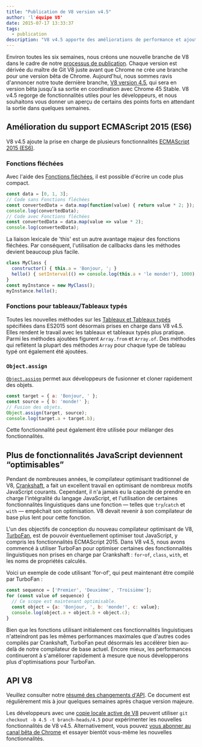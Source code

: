 ```yaml
---
title: "Publication de V8 version v4.5"
author: 'l'équipe V8'
date: 2015-07-17 13:33:37
tags:
  - publication
description: "V8 v4.5 apporte des améliorations de performance et ajoute la prise en charge de plusieurs fonctionnalités ES2015."
---
```

Environ toutes les six semaines, nous créons une nouvelle branche de V8 dans le cadre de notre [processus de publication](https://v8.dev/docs/release-process). Chaque version est dérivée du maître de Git V8 juste avant que Chrome ne crée une branche pour une version bêta de Chrome. Aujourd'hui, nous sommes ravis d'annoncer notre toute dernière branche, [V8 version 4.5](https://chromium.googlesource.com/v8/v8.git/+log/branch-heads/4.5), qui sera en version bêta jusqu'à sa sortie en coordination avec Chrome 45 Stable. V8 v4.5 regorge de fonctionnalités utiles pour les développeurs, et nous souhaitons vous donner un aperçu de certains des points forts en attendant la sortie dans quelques semaines.

<!--truncate-->
## Amélioration du support ECMAScript 2015 (ES6)

V8 v4.5 ajoute la prise en charge de plusieurs fonctionnalités [ECMAScript 2015 (ES6)](https://www.ecma-international.org/ecma-262/6.0/).

### Fonctions fléchées

Avec l'aide des [Fonctions fléchées](https://developer.mozilla.org/fr/docs/Web/JavaScript/Reference/Functions/Fonctions_fl%C3%A9ch%C3%A9es), il est possible d'écrire un code plus compact.

```js
const data = [0, 1, 3];
// Code sans Fonctions fléchées
const convertedData = data.map(function(value) { return value * 2; });
console.log(convertedData);
// Code avec Fonctions fléchées
const convertedData = data.map(value => value * 2);
console.log(convertedData);
```

La liaison lexicale de 'this' est un autre avantage majeur des fonctions fléchées. Par conséquent, l'utilisation de callbacks dans les méthodes devient beaucoup plus facile.

```js
class MyClass {
  constructor() { this.a = 'Bonjour, '; }
  hello() { setInterval(() => console.log(this.a + 'le monde!'), 1000); }
}
const myInstance = new MyClass();
myInstance.hello();
```

### Fonctions pour tableaux/Tableaux typés

Toutes les nouvelles méthodes sur les [Tableaux et Tableaux typés](https://developer.mozilla.org/fr/docs/Web/JavaScript/Reference/Objets_globaux/Array#Méthodes) spécifiées dans ES2015 sont désormais prises en charge dans V8 v4.5. Elles rendent le travail avec les tableaux et tableaux typés plus pratique. Parmi les méthodes ajoutées figurent `Array.from` et `Array.of`. Des méthodes qui reflètent la plupart des méthodes `Array` pour chaque type de tableau typé ont également été ajoutées.

### `Object.assign`

[`Object.assign`](https://developer.mozilla.org/fr/docs/Web/JavaScript/Reference/Objets_globaux/Object/assign) permet aux développeurs de fusionner et cloner rapidement des objets.

```js
const target = { a: 'Bonjour, ' };
const source = { b: 'monde!' };
// Fusion des objets.
Object.assign(target, source);
console.log(target.a + target.b);
```

Cette fonctionnalité peut également être utilisée pour mélanger des fonctionnalités.

## Plus de fonctionnalités JavaScript deviennent “optimisables”

Pendant de nombreuses années, le compilateur optimisant traditionnel de V8, [Crankshaft](https://blog.chromium.org/2010/12/new-crankshaft-for-v8.html), a fait un excellent travail en optimisant de nombreux motifs JavaScript courants. Cependant, il n'a jamais eu la capacité de prendre en charge l'intégralité du langage JavaScript, et l'utilisation de certaines fonctionnalités linguistiques dans une fonction — telles que `try`/`catch` et `with` — empêchait son optimisation. V8 devait revenir à son compilateur de base plus lent pour cette fonction.

L'un des objectifs de conception du nouveau compilateur optimisant de V8, [TurboFan](/blog/turbofan-jit), est de pouvoir éventuellement optimiser tout JavaScript, y compris les fonctionnalités ECMAScript 2015. Dans V8 v4.5, nous avons commencé à utiliser TurboFan pour optimiser certaines des fonctionnalités linguistiques non prises en charge par Crankshaft : `for`-`of`, `class`, `with`, et les noms de propriétés calculés.

Voici un exemple de code utilisant 'for-of', qui peut maintenant être compilé par TurboFan :

```js
const sequence = ['Premier', 'Deuxième', 'Troisième'];
for (const value of sequence) {
  // Ce scope est maintenant optimisable.
  const object = {a: 'Bonjour, ', b: 'monde!', c: value};
  console.log(object.a + object.b + object.c);
}
```

Bien que les fonctions utilisant initialement ces fonctionnalités linguistiques n'atteindront pas les mêmes performances maximales que d'autres codes compilés par Crankshaft, TurboFan peut désormais les accélérer bien au-delà de notre compilateur de base actuel. Encore mieux, les performances continueront à s'améliorer rapidement à mesure que nous développerons plus d'optimisations pour TurboFan.

## API V8

Veuillez consulter notre [résumé des changements d'API](https://docs.google.com/document/d/1g8JFi8T_oAE_7uAri7Njtig7fKaPDfotU6huOa1alds/edit). Ce document est régulièrement mis à jour quelques semaines après chaque version majeure.

Les développeurs avec une [copie locale active de V8](https://v8.dev/docs/source-code#using-git) peuvent utiliser `git checkout -b 4.5 -t branch-heads/4.5` pour expérimenter les nouvelles fonctionnalités de V8 v4.5. Alternativement, vous pouvez [vous abonner au canal bêta de Chrome](https://www.google.com/chrome/browser/beta.html) et essayer bientôt vous-même les nouvelles fonctionnalités.
